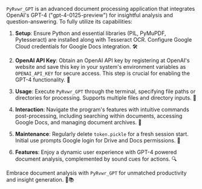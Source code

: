 `PyRvwr_GPT` is an advanced document processing application that integrates OpenAI's GPT-4 ("gpt-4-0125-preview") for insightful analysis and question-answering. To fully utilize its capabilities:

1. **Setup**: Ensure Python and essential libraries (PIL, PyMuPDF, Pytesseract) are installed along with Tesseract OCR. Configure Google Cloud credentials for Google Docs integration. 🛠️

2. **OpenAI API Key**: Obtain an OpenAI API key by registering at OpenAI's website and save this key in your system's environment variables as `OPENAI_API_KEY` for secure access. This step is crucial for enabling the GPT-4 functionality. 🔑

3. **Usage**: Execute `PyRvwr_GPT` through the terminal, specifying file paths or directories for processing. Supports multiple files and directory inputs. 🏃

4. **Interaction**: Navigate the program's features with intuitive commands post-processing, including searching within documents, accessing Google Docs, and managing document archives. 💬

5. **Maintenance**: Regularly delete `token.pickle` for a fresh session start. Initial use prompts Google login for Drive and Docs permissions. 🔄

6. **Features**: Enjoy a dynamic user experience with GPT-4 powered document analysis, complemented by sound cues for actions. 🔍

Embrace document analysis with `PyRvwr_GPT` for unmatched productivity and insight generation. 🌈📚
